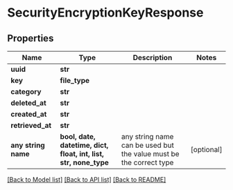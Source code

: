 # SecurityEncryptionKeyResponse


## Properties
Name | Type | Description | Notes
------------ | ------------- | ------------- | -------------
**uuid** | **str** |  | 
**key** | **file_type** |  | 
**category** | **str** |  | 
**deleted_at** | **str** |  | 
**created_at** | **str** |  | 
**retrieved_at** | **str** |  | 
**any string name** | **bool, date, datetime, dict, float, int, list, str, none_type** | any string name can be used but the value must be the correct type | [optional]

[[Back to Model list]](../README.md#documentation-for-models) [[Back to API list]](../README.md#documentation-for-api-endpoints) [[Back to README]](../README.md)


